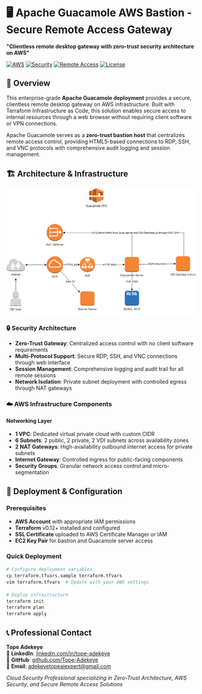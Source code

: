 # 🖥️ Apache Guacamole AWS Bastion - Secure Remote Access Gateway

**"Clientless remote desktop gateway with zero-trust security architecture on AWS"**

[![AWS](https://img.shields.io/badge/AWS-Terraform%20IaC-orange.svg)](#)
[![Security](https://img.shields.io/badge/Focus-Zero%20Trust%20Access-red.svg)](#)
[![Remote Access](https://img.shields.io/badge/Protocol-RDP%20%7C%20SSH%20%7C%20VNC-blue.svg)](#)
[![License](https://img.shields.io/badge/License-Apache%202.0-green.svg)](LICENSE)

## 🎯 Overview

This enterprise-grade **Apache Guacamole deployment** provides a secure, clientless remote desktop gateway on AWS infrastructure. Built with Terraform Infrastructure as Code, this solution enables secure access to internal resources through a web browser without requiring client software or VPN connections.

Apache Guacamole serves as a **zero-trust bastion host** that centralizes remote access control, providing HTML5-based connections to RDP, SSH, and VNC protocols with comprehensive audit logging and session management.

## 🏗️ **Architecture & Infrastructure**

![Apache Guacamole AWS Architecture](diagram.png)

### **🔒 Security Architecture**
- **Zero-Trust Gateway**: Centralized access control with no client software requirements
- **Multi-Protocol Support**: Secure RDP, SSH, and VNC connections through web interface
- **Session Management**: Comprehensive logging and audit trail for all remote sessions
- **Network Isolation**: Private subnet deployment with controlled egress through NAT gateways

### **☁️ AWS Infrastructure Components**

#### **Networking Layer**
- **1 VPC**: Dedicated virtual private cloud with custom CIDR
- **6 Subnets**: 2 public, 2 private, 2 VDI subnets across availability zones
- **2 NAT Gateways**: High-availability outbound internet access for private subnets
- **Internet Gateway**: Controlled ingress for public-facing components
- **Security Groups**: Granular network access control and micro-segmentation

## 🚀 **Deployment & Configuration**

### **Prerequisites**
- **AWS Account** with appropriate IAM permissions
- **Terraform** v0.12+ installed and configured
- **SSL Certificate** uploaded to AWS Certificate Manager or IAM
- **EC2 Key Pair** for bastion and Guacamole server access

### **Quick Deployment**
```bash
# Configure deployment variables
cp terraform.tfvars.sample terraform.tfvars
vim terraform.tfvars  # Update with your AWS settings

# Deploy infrastructure
terraform init
terraform plan
terraform apply
```

## 📞 **Professional Contact**

**Tope Adekeye**  
🔗 **LinkedIn**: [linkedin.com/in/tope-adekeye](https://linkedin.com/in/tope-adekeye)  
💼 **GitHub**: [github.com/Tope-Adekeye](https://github.com/Tope-Adekeye)  
📧 **Email**: [adekeyetopeaiexpert@gmail.com](mailto:adekeyetopeaiexpert@gmail.com)

*Cloud Security Professional specializing in Zero-Trust Architecture, AWS Security, and Secure Remote Access Solutions*
